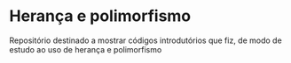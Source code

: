 # Herança e polimorfismo

Repositório destinado a mostrar códigos introdutórios que fiz, de modo de estudo ao uso de herança e polimorfismo

